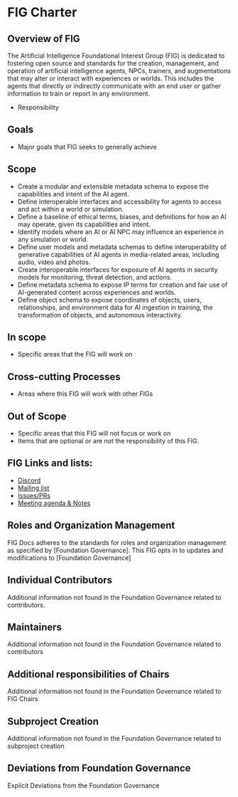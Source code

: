 # FIG Charter


## Overview of FIG

The Artificial Intelligence Foundational Interest Group (FIG) is dedicated to fostering open source and standards for the creation, management, and operation of artificial intelligence agents, NPCs, trainers, and augmentations that may alter or interact with experiences or worlds. This includes the agents that directly or indirectly communicate with an end user or gather information to train or report in any environment.

- Responsibility

## Goals

- Major goals that FIG seeks to generally achieve

## Scope

* Create a modular and extensible metadata schema to expose the capabilities and intent of the AI agent.
* Define interoperable interfaces and accessibility for agents to access and act within a world or simulation.
* Define a baseline of ethical terms, biases, and definitions for how an AI may operate, given its capabilities and intent.
* Identify models where an AI or AI NPC may influence an experience in any simulation or world.
* Define user models and metadata schemas to define interoperability of generative capabilities of AI agents in media-related areas, including audio, video and photos.
* Create interoperable interfaces for exposure of AI agents in security models for monitoring, threat detection, and actions.
* Define metadata schema to expose IP terms for creation and fair use of AI-generated content across experiences and worlds.
* Define object schema to expose coordinates of objects, users, relationships, and environment data for AI ingestion in training, the transformation of objects, and autonomous interactivity.

## In scope

- Specific areas that the FIG will work on

## Cross-cutting Processes

- Areas where this FIG will work with other FIGs

## Out of Scope

- Specific areas that this FIG will not focus or work on
- Items that are optional or are not the responsibility of this FIG.

## FIG Links and lists:

- [Discord](https://discord.gg/openmetaverse)
- [Mailing list](https://lists.openmv.org/g/fig-ai)
- [Issues/PRs](https://github.com/Open-MV/fig-AI/issues)
- [Meeting agenda & Notes](https://github.com/Open-MV/fig-AI/discussions/categories/meetings)

## Roles and Organization Management

FIG Docs adheres to the standards for roles and organization management as specified by [Foundation Governance].
This FIG opts in to updates and modifications to [Foundation Governance]

## Individual Contributors

Additional information not found in the Foundation Governance related to contributors.

## Maintainers

Additional information not found in the Foundation Governance related to contributors

## Additional responsibilities of Chairs

Additional information not found in the Foundation Governance related to FIG Chairs

## Subproject Creation

Additional information not found in the Foundation Governance related to subproject creation

## Deviations from Foundation Governance

Explicit Deviations from the Foundation Governance
